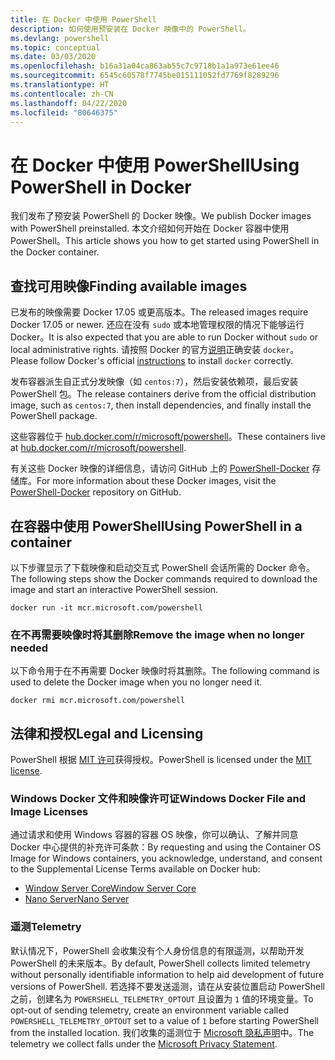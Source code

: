 ```yaml
---
title: 在 Docker 中使用 PowerShell
description: 如何使用预安装在 Docker 映像中的 PowerShell。
ms.devlang: powershell
ms.topic: conceptual
ms.date: 03/03/2020
ms.openlocfilehash: b16a31a04ca863ab55c7c9718b1a1a973e61ee46
ms.sourcegitcommit: 6545c60578f7745be015111052fd7769f8289296
ms.translationtype: HT
ms.contentlocale: zh-CN
ms.lasthandoff: 04/22/2020
ms.locfileid: "80646375"
---
```

# <a name="using-powershell-in-docker"></a><span data-ttu-id="9e084-103">在 Docker 中使用 PowerShell</span><span class="sxs-lookup"><span data-stu-id="9e084-103">Using PowerShell in Docker</span></span>

<span data-ttu-id="9e084-104">我们发布了预安装 PowerShell 的 Docker 映像。</span><span class="sxs-lookup"><span data-stu-id="9e084-104">We publish Docker images with PowerShell preinstalled.</span></span> <span data-ttu-id="9e084-105">本文介绍如何开始在 Docker 容器中使用 PowerShell。</span><span class="sxs-lookup"><span data-stu-id="9e084-105">This article shows you how to get started using PowerShell in the Docker container.</span></span>

## <a name="finding-available-images"></a><span data-ttu-id="9e084-106">查找可用映像</span><span class="sxs-lookup"><span data-stu-id="9e084-106">Finding available images</span></span>

<span data-ttu-id="9e084-107">已发布的映像需要 Docker 17.05 或更高版本。</span><span class="sxs-lookup"><span data-stu-id="9e084-107">The released images require Docker 17.05 or newer.</span></span> <span data-ttu-id="9e084-108">还应在没有 `sudo` 或本地管理权限的情况下能够运行 Docker。</span><span class="sxs-lookup"><span data-stu-id="9e084-108">It is also expected that you are able to run Docker without `sudo` or local administrative rights.</span></span> <span data-ttu-id="9e084-109">请按照 Docker 的官方[说明][install]正确安装 `docker`。</span><span class="sxs-lookup"><span data-stu-id="9e084-109">Please follow Docker's official [instructions][install] to install `docker` correctly.</span></span>

<span data-ttu-id="9e084-110">发布容器派生自正式分发映像（如 `centos:7`），然后安装依赖项，最后安装 PowerShell 包。</span><span class="sxs-lookup"><span data-stu-id="9e084-110">The release containers derive from the official distribution image, such as `centos:7`, then install dependencies, and finally install the PowerShell package.</span></span>

<span data-ttu-id="9e084-111">这些容器位于 [hub.docker.com/r/microsoft/powershell][docker-release]。</span><span class="sxs-lookup"><span data-stu-id="9e084-111">These containers live at [hub.docker.com/r/microsoft/powershell][docker-release].</span></span>

<span data-ttu-id="9e084-112">有关这些 Docker 映像的详细信息，请访问 GitHub 上的 [PowerShell-Docker][PowerShell-Docker] 存储库。</span><span class="sxs-lookup"><span data-stu-id="9e084-112">For more information about these Docker images, visit the [PowerShell-Docker][PowerShell-Docker] repository on GitHub.</span></span>

## <a name="using-powershell-in-a-container"></a><span data-ttu-id="9e084-113">在容器中使用 PowerShell</span><span class="sxs-lookup"><span data-stu-id="9e084-113">Using PowerShell in a container</span></span>

<span data-ttu-id="9e084-114">以下步骤显示了下载映像和启动交互式 PowerShell 会话所需的 Docker 命令。</span><span class="sxs-lookup"><span data-stu-id="9e084-114">The following steps show the Docker commands required to download the image and start an interactive PowerShell session.</span></span>

```console
docker run -it mcr.microsoft.com/powershell
```

### <a name="remove-the-image-when-no-longer-needed"></a><span data-ttu-id="9e084-115">在不再需要映像时将其删除</span><span class="sxs-lookup"><span data-stu-id="9e084-115">Remove the image when no longer needed</span></span>

<span data-ttu-id="9e084-116">以下命令用于在不再需要 Docker 映像时将其删除。</span><span class="sxs-lookup"><span data-stu-id="9e084-116">The following command is used to delete the Docker image when you no longer need it.</span></span>

```console
docker rmi mcr.microsoft.com/powershell
```

## <a name="legal-and-licensing"></a><span data-ttu-id="9e084-117">法律和授权</span><span class="sxs-lookup"><span data-stu-id="9e084-117">Legal and Licensing</span></span>

<span data-ttu-id="9e084-118">PowerShell 根据 [MIT 许可][]获得授权。</span><span class="sxs-lookup"><span data-stu-id="9e084-118">PowerShell is licensed under the [MIT license][].</span></span>

### <a name="windows-docker-file-and-image-licenses"></a><span data-ttu-id="9e084-119">Windows Docker 文件和映像许可证</span><span class="sxs-lookup"><span data-stu-id="9e084-119">Windows Docker File and Image Licenses</span></span>

<span data-ttu-id="9e084-120">通过请求和使用 Windows 容器的容器 OS 映像，你可以确认、了解并同意 Docker 中心提供的补充许可条款：</span><span class="sxs-lookup"><span data-stu-id="9e084-120">By requesting and using the Container OS Image for Windows containers, you acknowledge, understand, and consent to the Supplemental License Terms available on Docker hub:</span></span>

- <span data-ttu-id="9e084-121">[Window Server Core][Window Server Core]</span><span class="sxs-lookup"><span data-stu-id="9e084-121">[Window Server Core][Window Server Core]</span></span>
- <span data-ttu-id="9e084-122">[Nano Server][Nano Server]</span><span class="sxs-lookup"><span data-stu-id="9e084-122">[Nano Server][Nano Server]</span></span>

### <a name="telemetry"></a><span data-ttu-id="9e084-123">遥测</span><span class="sxs-lookup"><span data-stu-id="9e084-123">Telemetry</span></span>

<span data-ttu-id="9e084-124">默认情况下，PowerShell 会收集没有个人身份信息的有限遥测，以帮助开发 PowerShell 的未来版本。</span><span class="sxs-lookup"><span data-stu-id="9e084-124">By default, PowerShell collects limited telemetry without personally identifiable information to help aid development of future versions of PowerShell.</span></span> <span data-ttu-id="9e084-125">若选择不要发送遥测，请在从安装位置启动 PowerShell 之前，创建名为 `POWERSHELL_TELEMETRY_OPTOUT` 且设置为 `1` 值的环境变量。</span><span class="sxs-lookup"><span data-stu-id="9e084-125">To opt-out of sending telemetry, create an environment variable called `POWERSHELL_TELEMETRY_OPTOUT` set to a value of `1` before starting PowerShell from the installed location.</span></span> <span data-ttu-id="9e084-126">我们收集的遥测位于 [Microsoft 隐私声明][privacy]中。</span><span class="sxs-lookup"><span data-stu-id="9e084-126">The telemetry we collect falls under the [Microsoft Privacy Statement][privacy].</span></span>

<!-- link references -->
[install]: https://docs.docker.com/engine/installation/
[docker-release]: https://hub.docker.com/r/microsoft/powershell/
[appinsights]: https://azure.microsoft.com/services/application-insights/
[MIT 许可]: https://github.com/PowerShell/PowerShell/tree/master/LICENSE.txt
[MIT license]: https://github.com/PowerShell/PowerShell/tree/master/LICENSE.txt
[PowerShell-Docker]: https://github.com/PowerShell/PowerShell-Docker
[Window Server Core]: https://hub.docker.com/r/microsoft/windowsservercore/
[Nano Server]: https://hub.docker.com/r/microsoft/nanoserver/
[privacy]: https://privacy.microsoft.com/privacystatement/
